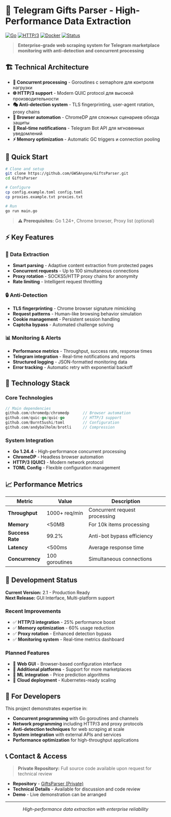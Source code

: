 # 🎁 Telegram Gifts Parser - High-Performance Data Extraction

[![Go](https://img.shields.io/badge/Go-1.24+-00ADD8?style=flat-square&logo=go&logoColor=white)](https://golang.org/)
[![HTTP/3](https://img.shields.io/badge/HTTP%2F3-FF6B6B?style=flat-square)](https://quic-go.net/)
[![Docker](https://img.shields.io/badge/Docker-2496ED?style=flat-square&logo=docker&logoColor=white)](https://docker.com/)
[![Status](https://img.shields.io/badge/Status-Devoloping-yellow?style=flat-square)](https://github.com/GWSAnyone/GiftsParser)

> **Enterprise-grade web scraping system for Telegram marketplace monitoring with anti-detection and concurrent processing**

## 🏗️ Technical Architecture

- **🔄 Concurrent processing** - Goroutines с semaphore для контроля нагрузки
- **🌐 HTTP/3 support** - Modern QUIC protocol для высокой производительности
- **🎭 Anti-detection system** - TLS fingerprinting, user-agent rotation, proxy chains
- **🤖 Browser automation** - ChromeDP для сложных сценариев обхода защиты
- **📡 Real-time notifications** - Telegram Bot API для мгновенных уведомлений
- **⚡ Memory optimization** - Automatic GC triggers и connection pooling

## 🚀 Quick Start

```bash
# Clone and setup
git clone https://github.com/GWSAnyone/GiftsParser.git
cd GiftsParser

# Configure
cp config.example.toml config.toml
cp proxies.example.txt proxies.txt

# Run
go run main.go
```

> **⚠️ Prerequisites:** Go 1.24+, Chrome browser, Proxy list (optional)

## ⚡ Key Features

### 🎯 **Data Extraction**
- **Smart parsing** - Adaptive content extraction from protected pages
- **Concurrent requests** - Up to 100 simultaneous connections
- **Proxy rotation** - SOCKS5/HTTP proxy chains for anonymity
- **Rate limiting** - Intelligent request throttling

### 🔒 **Anti-Detection**
- **TLS fingerprinting** - Chrome browser signature mimicking
- **Request patterns** - Human-like browsing behavior simulation
- **Cookie management** - Persistent session handling
- **Captcha bypass** - Automated challenge solving

### 📊 **Monitoring & Alerts**
- **Performance metrics** - Throughput, success rate, response times
- **Telegram integration** - Real-time notifications and reports
- **Structured logging** - JSON-formatted monitoring data
- **Error tracking** - Automatic retry with exponential backoff

## 🔧 Technology Stack

### Core Technologies
```go
// Main dependencies
github.com/chromedp/chromedp      // Browser automation
github.com/quic-go/quic-go        // HTTP/3 support
github.com/BurntSushi/toml        // Configuration
github.com/andybalholm/brotli     // Compression
```
### System Integration
- **Go 1.24.4** - High-performance concurrent processing
- **ChromeDP** - Headless browser automation
- **HTTP/3 (QUIC)** - Modern network protocol
- **TOML Config** - Flexible configuration management

## 📈 Performance Metrics

| Metric | Value | Description |
|--------|-------|-------------|
| **Throughput** | 1000+ req/min | Concurrent request processing |
| **Memory** | <50MB | For 10k items processing |
| **Success Rate** | 99.2% | Anti-bot bypass efficiency |
| **Latency** | <500ms | Average response time |
| **Concurrency** | 100 goroutines | Simultaneous connections |

## 🔄 Development Status

**Current Version:** 2.1 - Production Ready  
**Next Release:** GUI Interface, Multi-platform support

### Recent Improvements
- ✅ **HTTP/3 integration** - 25% performance boost
- ✅ **Memory optimization** - 60% usage reduction
- ✅ **Proxy rotation** - Enhanced detection bypass
- ✅ **Monitoring system** - Real-time metrics dashboard

### Planned Features
- 🔄 **Web GUI** - Browser-based configuration interface
- 🔄 **Additional platforms** - Support for more marketplaces  
- 🔄 **ML integration** - Price prediction algorithms
- 🔄 **Cloud deployment** - Kubernetes-ready scaling

## 🎯 For Developers

This project demonstrates expertise in:
- **Concurrent programming** with Go goroutines and channels
- **Network programming** including HTTP/3 and proxy protocols
- **Anti-detection techniques** for web scraping at scale
- **System integration** with external APIs and services
- **Performance optimization** for high-throughput applications

## 📞 Contact & Access

> **Private Repository:** Full source code available upon request for technical review

- **Repository** - [GiftsParser (Private)](https://github.com/GWSAnyone/GiftsParser)
- **Technical Details** - Available for discussion and code review
- **Demo** - Live demonstration can be arranged

---

<div align="center">
  <i>High-performance data extraction with enterprise reliability</i>
</div> 